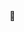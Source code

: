 <h2 class="posth2">
</h2>

<h3 class="post__h3__style">
</h3>

<span class="post__htag__numbering">
</span>

<p class="pafterhr">
</p>

<!-- 조이스틱 이모지 -->

&#128205;

